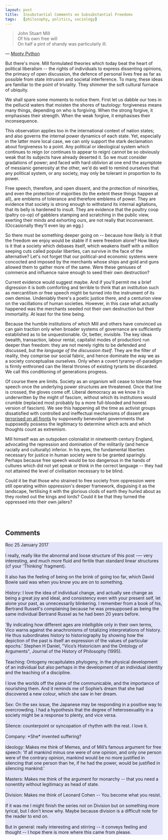 ```yaml
---
layout:	post
title:	Insubstantial Comments on Subsubstantial Freedoms
tags:	[philosophy, politics, sociology]
---
```


> John Stuart Mill<br>
> Of his own free will<br>
> On half a pint of shandy was particularly ill.<br>

&mdash; [Monty Python](https://www.youtube.com/watch?v=gMfCTBkMgKY)

But there's more. Mill formulated theories which today beat the heart of political liberalism -- the rights of individuals to express dissenting opinions, the primacy of open discussion, the defence of personal lives free as far as possible from state intrusion and societal interference. To many, these ideas are familiar to the point of triviality. They shimmer the soft cultural furnace of ubiquity.

We shall spare some moments to notice them. First let us dabble our toes in the pellucid waters that moisten the shores of tautology: forgiveness means many things, depending on who is forgiving. When the strong forgive, it emphasises their strength. When the weak forgive, it emphasises their inconsequence.

This observation applies too in the international context of nation states; and also governs the internal power dynamics of each state. Yet, especially in the latter more local case, we can only support the stark declamation about forgiveness to a point. Any political or ideological system which continues to reign (or continues to appear to reign) cannot be so obviously weak that its subjects have already deserted it. So we must consider gradations of power; and faced with hard oblivion at one end the asymptote of messianic generosity at the other, we'd do well to remind ourselves that any political system, or any society, may only be tolerant in proportion to its power.

Free speech, therefore, and open dissent, and the protection of minorities, and even the protection of majorities (to the extent these things happen at all), are emblems of tolerance and therefore emblems of power. They are evidence that society is strong enough to withstand its internal agitations, that its belly is hardened to insult. They are evidence that the poultry coop (paltry co-op) of gabblers stamping and scratching in the public view, exerting their minds and exhorting ours, are not really that inconvenient. (Occasionally they'll even lay an egg.)

So there must be something deeper going on -- because how likely is it that the freedom we enjoy would be stable if it were freedom alone? How likely is it that a society which debases itself, which weakens itself with a million seeping cuts called popular liberties, can survive in the face of the alternative? Let's not forget that our political-and economic systems were concocted and imposed by the merchants whose ships and gold and guns allowed them to gather more of the same. Were these geniuses of commerce and influence naive enough to seed their own destruction?

Current evidence would suggest maybe. And if you'll permit me a brief digression it is both comforting and terrible to think that an institution such as mercantilism or free speech might be turned into the instrument of its own demise. Undeniably there's a poetic justice there, and a centurion view on the vacillations of human societies. However, in this case what actually happened was the merchants seeded not their own destruction but their immortality. At least for the time being.

Because the humble institutions of which Mill and others have convinced us can gain traction only when broader systems of governance are sufficiently established as to be unquestionable. Or, better, invisible. The key ideas (wealth, transaction, labour rental, capitalist modes of production) run deeper than freedom: they are not merely rights to be defended and discussed, but the *language of the discussion itself*. They are the filter of reality, they comprise our social fabric, and hence dominate the way we as a society conceptualise ourselves. Only when a covert tyranny-of-paradigm is firmly enthroned can the literal thrones of existing tyrants be discarded. We call this conditioning of generations progress.

Of course there are limits. Society as an organism will cease to tolerate free speech once the underlying power structures are threatened. Once that line is crossed, the gloves come off. Liberal democracy as we know it is underwritten by the might of fascism, without which its institutions would crumble (replaced most probably by a more full-blooded and honest version of fascism). We see this happening all the time as activist groups dissatisfied with controlled and ineffectual mechanisms of dissent are [terrorised on all fronts](http://catosandford.org/WithoutHeadOrFoot/2016/03/05/Greenlist-Is-The-New-Blacklist.html) by supposedly benevolent governments that supposedly possess the legitimacy to determine which acts and which thoughts count as extremism.

Mill himself was an outspoken colonialist in nineteenth century England, advocating the repression and domination of the militarily (and hence racially and culturally) inferior. In his eyes, the fundamental liberties necessary for justice in human society were to be granted sparingly. Perhaps because free speech would be too dangerous in the hands of cultures which did not yet speak or think in the correct language -- they had not attained the level of civilisation necessary to be blind.

Could it be that those who strained to free society from oppression were still operating within oppression's deeper framework, disguising it as the landscape, fertilising it with the glorious clods of earth they hurled about as they rooted out the kings and lords? Could it be that they turned the oppressed into their own jailers?


<!-- ------------------------------------------------------------------------------------ -->


<br><br>
<h2>Comments</h2>

<div class="comment" style="background-color: #E3E4FA;">
    <span class="name">Roc</span>
    <span class="date">25 January 2017</span>
	<br>
    <br>
	I really, really like the abnormal and loose structure of this post -— very interesting, and much more fluid and fertile than standard linear structures (cf your 'Thinking' fragment). 
	<br>
    <br>
	It also has the feeling of being on the brink of going too far, which David Bowie said was when you know you are on to something. 
	<br>
    <br>
	History: I love the idea of individual change, and actually see change as being a great joy and ideal, and consistency even with your present self, let alone your past, as unnecessarily blinkering.  I remember from a book of his, Bertrand Russell's complaining because he was presupposed as being the same individual Bertrand Russel as he had been 20 years before.  
	<br>
    <br>
	'By indicating how different ages are intelligible only in their own terms, Vico warns against the anachronisms of totalizing interpretations of history.  He thus subordinates history to historiography by showing how the depiction of the past is itself an expression of the values of particular epochs.'  Stephen H Daniel, "Vico’s Historicism and the Ontology of Arguments",  Journal of the History of Philosophy (1995).
	<br>
    <br>
	Teaching: Ontogeny recapitulates phylogeny, in the physical development of an individual but also perhaps in the development of an individual identity and the teaching of a discipline.
	<br>
    <br>
	I love the worlds off the plane of the communicable, and the importance of nourishing them.  And it reminds me of Sophie’s dream that she had discovered a new colour, which she saw in her dream. 
	<br>
    <br>
	Sex:  On the sex issue, the Japanese may be responding in a positive way to overcrowding.  I had a hypothesis that the degree of heterosexuality in a society might be a response to plenty, and vice versa.   
	<br>
    <br>
	Silence: counterpoint or syncopation of rhythm with the rest.  I love it.
	<br>
    <br>
	Company: *She* invented suffering?
	<br>
    <br>
	Ideology: Makes me think of Memes, and of Mill’s famous argument for free speech:
	'If all mankind minus one were of one opinion, and only one person were of the contrary opinion, mankind would be no more justified in silencing that one person than he, if he had the power, would be justified in silencing mankind.'
	<br>
    <br>
	Masters: Makes me think of the argument for monarchy -- that you need a nonentity without legitimacy as head of state.  
	<br>
    <br>
	Division: Makes me think of Leonard Cohen -- You become what you resist.  
	<br>
    <br>
	If it was me I might finish the series not on Division but on something more lyrical, but I don’t know why. Maybe because division is a difficult note for the reader to end on.  
	<br>
    <br>
	But in general: really interesting and stirring -- it conveys feeling and thought -- I hope there is more where this came from please. 
</div>